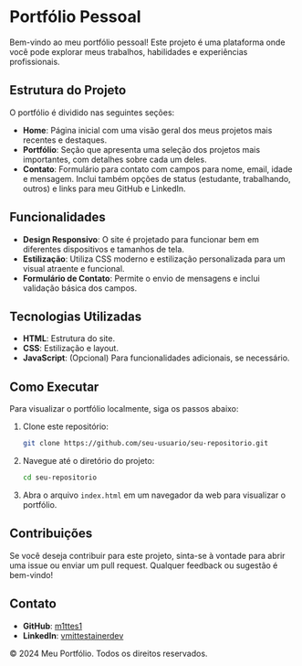# Portfólio Pessoal

Bem-vindo ao meu portfólio pessoal! Este projeto é uma plataforma onde você pode explorar meus trabalhos, habilidades e experiências profissionais. 

## Estrutura do Projeto

O portfólio é dividido nas seguintes seções:

- **Home**: Página inicial com uma visão geral dos meus projetos mais recentes e destaques.
- **Portfólio**: Seção que apresenta uma seleção dos projetos mais importantes, com detalhes sobre cada um deles.
- **Contato**: Formulário para contato com campos para nome, email, idade e mensagem. Inclui também opções de status (estudante, trabalhando, outros) e links para meu GitHub e LinkedIn.

## Funcionalidades

- **Design Responsivo**: O site é projetado para funcionar bem em diferentes dispositivos e tamanhos de tela.
- **Estilização**: Utiliza CSS moderno e estilização personalizada para um visual atraente e funcional.
- **Formulário de Contato**: Permite o envio de mensagens e inclui validação básica dos campos.

## Tecnologias Utilizadas

- **HTML**: Estrutura do site.
- **CSS**: Estilização e layout.
- **JavaScript**: (Opcional) Para funcionalidades adicionais, se necessário.

## Como Executar

Para visualizar o portfólio localmente, siga os passos abaixo:

1. Clone este repositório:
    ```bash
    git clone https://github.com/seu-usuario/seu-repositorio.git
    ```

2. Navegue até o diretório do projeto:
    ```bash
    cd seu-repositorio
    ```

3. Abra o arquivo `index.html` em um navegador da web para visualizar o portfólio.

## Contribuições

Se você deseja contribuir para este projeto, sinta-se à vontade para abrir uma issue ou enviar um pull request. Qualquer feedback ou sugestão é bem-vindo!

## Contato

- **GitHub**: [m1ttes1](https://github.com/m1ttes1)
- **LinkedIn**: [vmittestainerdev](https://www.linkedin.com/in/vmittestainerdev/)

© 2024 Meu Portfólio. Todos os direitos reservados.
